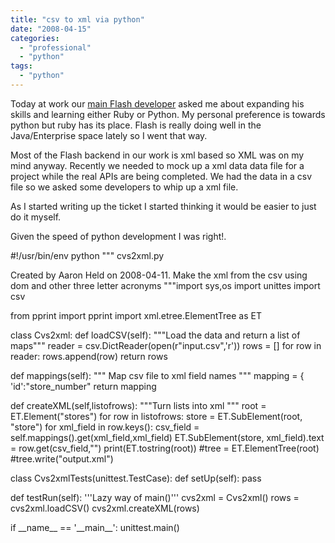 ```yaml
---
title: "csv to xml via python"
date: "2008-04-15"
categories: 
  - "professional"
  - "python"
tags: 
  - "python"
---
```


Today at work our [main Flash developer](http://arpitonline.com) asked me about expanding his skills and learning either Ruby or Python. My personal preference is towards python but ruby has its place. Flash is really doing well in the Java/Enterprise space lately so I went that way.

Most of the Flash backend in our work is xml based so XML was on my mind anyway. Recently we needed to mock up a xml data data file for a project while the real APIs are being completed. We had the data in a csv file so we asked some developers to whip up a xml file.

As I started writing up the ticket I started thinking it would be easier to just do it myself.

Given the speed of python development I was right!.

#!/usr/bin/env python
"""
cvs2xml.py

Created by Aaron Held on 2008-04-11.
Make the xml from the csv using dom and other three letter acronyms
"""import sys,os
import unittes
import csv

from pprint import pprint
import xml.etree.ElementTree as ET

class Cvs2xml:
    def loadCSV(self):
        """Load the data and return a list of maps"""
reader = csv.DictReader(open(r"input.csv",'r'))
        rows = \[\]
for row in reader:
            rows.append(row)
return rows

def mappings(self):
        """
        Map csv file to xml field names
        """
mapping = { 'id':"store\_number"
        return mapping

def createXML(self,listofrows):
"""Turn lists into xml
"""
root = ET.Element("stores")
for row in listofrows:
store = ET.SubElement(root, "store")
for xml\_field in row.keys():
csv\_field = self.mappings().get(xml\_field,xml\_field)
ET.SubElement(store, xml\_field).text = row.get(csv\_field,"")
print(ET.tostring(root))
#tree = ET.ElementTree(root)
#tree.write("output.xml")

class Cvs2xmlTests(unittest.TestCase):
def setUp(self):
pass

def testRun(self):
'''Lazy way of main()'''
cvs2xml = Cvs2xml()
rows = cvs2xml.loadCSV()
cvs2xml.createXML(rows)

if \_\_name\_\_ == '\_\_main\_\_':
unittest.main()
